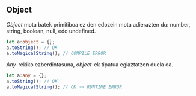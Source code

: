 ## Object

_Object_ mota batek primitiboa ez den edozein mota adierazten du: number, string, boolean, null, edo undefined.

```typescript
let a:object = {};
a.toString(); // OK
a.toMagicalString(); // COMPILE ERROR
```

_Any_-rekiko ezberdintasuna, _object_-ek tipatua egiaztatzen duela da.
```typescript
let a:any = {};
a.toString(); // OK
a.toMagicalString(); // OK >> RUNTIME ERROR
```